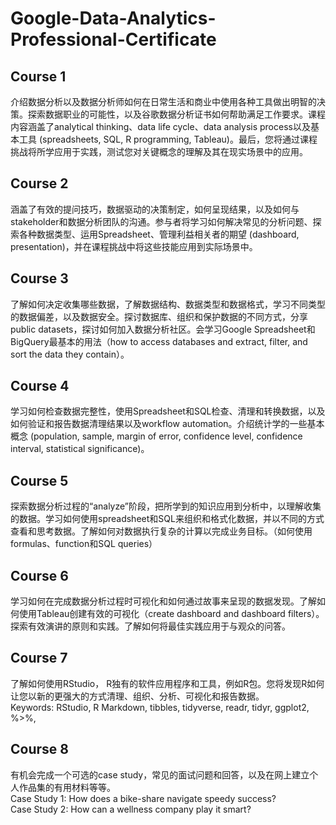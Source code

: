 # Google-Data-Analytics-Professional-Certificate
## Course 1
介绍数据分析以及数据分析师如何在日常生活和商业中使用各种工具做出明智的决策。探索数据职业的可能性，以及谷歌数据分析证书如何帮助满足工作要求。课程内容涵盖了analytical thinking、data life cycle、data analysis process以及基本工具 (spreadsheets, SQL, R programming, Tableau)。最后，您将通过课程挑战将所学应用于实践，测试您对关键概念的理解及其在现实场景中的应用。
## Course 2
涵盖了有效的提问技巧，数据驱动的决策制定，如何呈现结果，以及如何与stakeholder和数据分析团队的沟通。参与者将学习如何解决常见的分析问题、探索各种数据类型、运用Spreadsheet、管理利益相关者的期望 (dashboard, presentation)，并在课程挑战中将这些技能应用到实际场景中。
## Course 3
了解如何决定收集哪些数据，了解数据结构、数据类型和数据格式，学习不同类型的数据偏差，以及数据安全。探讨数据库、组织和保护数据的不同方式，分享public datasets，探讨如何加入数据分析社区。会学习Google Spreadsheet和BigQuery最基本的用法（how to access databases and extract, filter, and sort the data they contain）。
## Course 4
学习如何检查数据完整性，使用Spreadsheet和SQL检查、清理和转换数据，以及如何验证和报告数据清理结果以及workflow automation。介绍统计学的一些基本概念 (population, sample, margin of error, confidence level, confidence interval, statistical significance)。
## Course 5
探索数据分析过程的“analyze”阶段，把所学到的知识应用到分析中，以理解收集的数据。学习如何使用spreadsheet和SQL来组织和格式化数据，并以不同的方式查看和思考数据。了解如何对数据执行复杂的计算以完成业务目标。（如何使用formulas、function和SQL queries）
## Course 6
学习如何在完成数据分析过程时可视化和如何通过故事来呈现的数据发现。了解如何使用Tableau创建有效的可视化（create dashboard and dashboard filters）。探索有效演讲的原则和实践。了解如何将最佳实践应用于与观众的问答。
## Course 7
了解如何使用RStudio， R独有的软件应用程序和工具，例如R包。您将发现R如何让您以新的更强大的方式清理、组织、分析、可视化和报告数据。<br>
Keywords: RStudio, R Markdown, tibbles, tidyverse, readr, tidyr, ggplot2, %>%, 
## Course 8
有机会完成一个可选的case study，常见的面试问题和回答，以及在网上建立个人作品集的有用材料等等。<br>
Case Study 1: How does a bike-share navigate speedy success? <br>
Case Study 2: How can a wellness company play it smart?
